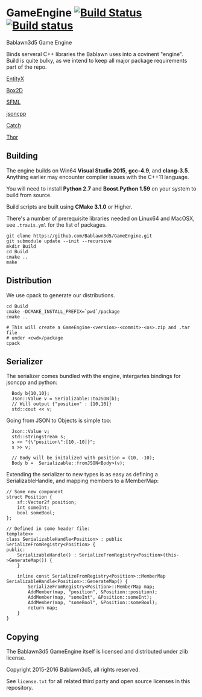 # GameEngine [![Build Status](https://travis-ci.org/Bablawn3d5/GameEngine.svg?branch=master)](https://travis-ci.org/Bablawn3d5/GameEngine) [![Build status](https://ci.appveyor.com/api/projects/status/4kyg48lhpudisk6f/branch/master?svg=true)](https://ci.appveyor.com/project/PHEN-/gameengine/branch/master)
Bablawn3d5 Game Engine

Binds serveral C++ libraries the Bablawn uses into a covinent "engine". Build is quite bulky, as we intend to keep all major package requirements part of the repo.

[EntityX](https://github.com/alecthomas/entityx)

[Box2D](https://github.com/erincatto/Box2D)

[SFML](https://github.com/SFML/SFML)

[jsoncpp](https://github.com/open-source-parsers/jsoncpp.git)

[Catch](https://github.com/philsquared/Catch)

[Thor](https://github.com/Bromeon/Thor)

## Building

The engine builds on Win64 **Visual Studio 2015**, **gcc-4.9**, and **clang-3.5**. Anything earlier may encounter compiler issues with the C++11 language.

You will need to install **Python 2.7** and **Boost.Python 1.59** on your system to build from source.

Build scripts are built using **CMake 3.1.0** or Higher.

There's a number of prerequisite libraries needed on Linux64 and MacOSX, see `.travis.yml` for the list of packages.

```
git clone https://github.com/Bablawn3d5/GameEngine.git
git submodule update --init --recursive
mkdir Build
cd Build
cmake ..
make
```

## Distribution

We use cpack to generate our distributions.

```
cd Build
cmake -DCMAKE_INSTALL_PREFIX=`pwd`/package
cmake ..

# This will create a GameEngine-<version>-<commit>-<os>.zip and .tar file
# under <cwd>/package
cpack
```

##  Serializer

The serializer comes bundled with the engine, intergartes bindings for jsoncpp and python:


```
  Body b{10,10};
  Json::Value v = Serializable::toJSON(b);
  // Will output {"position" : [10,10]}
  std::cout << v;
```

Going from JSON to Objects is simple too:

```
  Json::Value v;
  std::stringstream s;
  s << "{\"position\":[10,-10]}";
  s >> v;

  // Body will be initalized with position = (10, -10);
  Body b =  Serializable::fromJSON<Body>(v);
```

Extending the serializer to new types is as easy as defining a SerializableHandle, and mapping members to a MemberMap:

```
// Some new component
struct Position {
    sf::Vector2f position;
    int someInt;
    bool someBool;
};

// Defined in some header file:
template<>
class SerializableHandle<Position> : public SerializeFromRegistry<Position> {
public:
    SerializableHandle() : SerializeFromRegistry<Position>(this->GenerateMap()) {
    }

    inline const SerializeFromRegistry<Position>::MemberMap SerializableHandle<Position>::GenerateMap() {
        SerializeFromRegistry<Position>::MemberMap map;
        AddMember(map, "position", &Position::position);
        AddMember(map, "someInt", &Position::someInt);
        AddMember(map, "someBool", &Position::someBool);
        return map;
    }
}

```

## Copying

The Bablawn3d5 GameEngine itself is licensed and distributed under zlib license.

Copyright 2015-2016 Bablawn3d5, all rights reserved.

See `license.txt` for all related third party and open source licenses in this repository.
